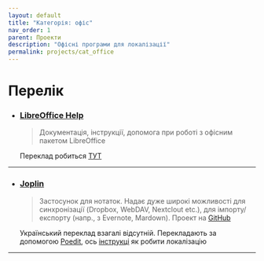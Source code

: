 ```yaml
---
layout: default
title: "Категорія: офіс"
nav_order: 1
parent: Проекти
description: "Офісні програми для локалізації"
permalink: projects/cat_office
---
```


# Перелік

- ### [LibreOffice Help](https://help.libreoffice.org)
  > Документація, інструкції, допомога при роботі з офісним пакетом LibreOffice

  Переклад робиться [ТУТ](https://translations.documentfoundation.org/uk/libo_help/)
 --- 
  
 
- ### [Joplin](https://joplinapp.org/)
  > Застосунок для нотаток. Надає дуже широкі можливості для синхронізації (Dropbox, WebDAV, Nextclout etc.), для імпорту/експорту (напр., з Evernote, Mardown). Проект на [GitHub](https://github.com/laurent22/joplin)
  
  Український переклад взагалі відсутній. Перекладають за допомогою [Poedit](https://poedit.net/), ось [інструкці](https://github.com/laurent22/joplin#localisation) як робити локалізацію
 ---
  
  
